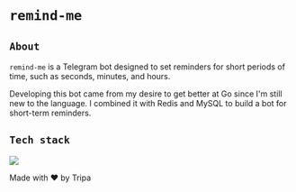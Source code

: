 # `remind-me`

## `About`

`remind-me` is a Telegram bot designed to set reminders for short periods of time, such as seconds, minutes, and hours.

Developing this bot came from my desire to get better at Go since I'm still new to the language. I combined it with Redis and MySQL to build a bot for short-term reminders.

## `Tech stack`

[![](https://skillicons.dev/icons?i=go,mysql,redis)](https://skillicons.dev)

Made with ❤️ by Tripa
